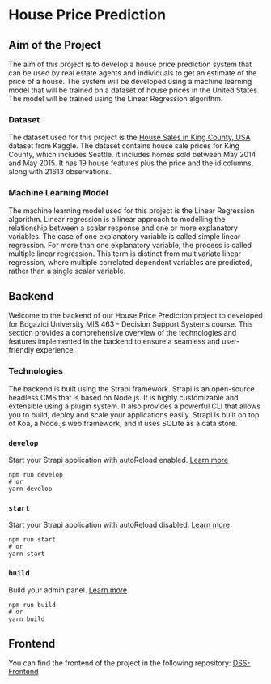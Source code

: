 # House Price Prediction

## Aim of the Project

The aim of this project is to develop a house price prediction system that can be used by real estate agents and individuals to get an estimate of the price of a house. The system will be developed using a machine learning model that will be trained on a dataset of house prices in the United States. The model will be trained using the Linear Regression algorithm.

### Dataset

The dataset used for this project is the [House Sales in King County, USA](https://www.kaggle.com/harlfoxem/housesalesprediction) dataset from Kaggle. The dataset contains house sale prices for King County, which includes Seattle. It includes homes sold between May 2014 and May 2015. It has 19 house features plus the price and the id columns, along with 21613 observations.

### Machine Learning Model

The machine learning model used for this project is the Linear Regression algorithm. Linear regression is a linear approach to modelling the relationship between a scalar response and one or more explanatory variables. The case of one explanatory variable is called simple linear regression. For more than one explanatory variable, the process is called multiple linear regression. This term is distinct from multivariate linear regression, where multiple correlated dependent variables are predicted, rather than a single scalar variable.

## Backend

Welcome to the backend of our House Price Prediction project to developed for Bogazici University MIS 463 - Decision Support Systems course. This section provides a comprehensive overview of the technologies and features implemented in the backend to ensure a seamless and user-friendly experience.

### Technologies

The backend is built using the Strapi framework. Strapi is an open-source headless CMS that is based on Node.js. It is highly customizable and extensible using a plugin system. It also provides a powerful CLI that allows you to build, deploy and scale your applications easily. Strapi is built on top of Koa, a Node.js web framework, and it uses SQLite as a data store.

### `develop`

Start your Strapi application with autoReload enabled. [Learn more](https://docs.strapi.io/dev-docs/cli#strapi-develop)

```
npm run develop
# or
yarn develop
```

### `start`

Start your Strapi application with autoReload disabled. [Learn more](https://docs.strapi.io/dev-docs/cli#strapi-start)

```
npm run start
# or
yarn start
```

### `build`

Build your admin panel. [Learn more](https://docs.strapi.io/dev-docs/cli#strapi-build)

```
npm run build
# or
yarn build
```


## Frontend

You can find the frontend of the project in the following repository: [DSS-Frontend](https://github.com/senaoz/dss-frontend)
